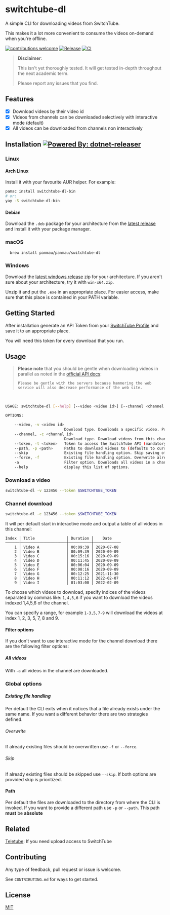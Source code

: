 # switchtube-dl

A simple CLI for downloading videos from SwitchTube.

This makes it a lot more convenient to consume the videos on-demand when you're offline.

[![contributions welcome](https://img.shields.io/badge/contributions-welcome-brightgreen.svg?style=flat)](https://github.com/panmau/switchtube-dl/issues)
[![Release](https://img.shields.io/github/v/tag/panmau/switchtube-dl?label=version)](https://github.com/panmau/switchtube-dl/releases/latest)
[![CI](https://github.com/panmau/switchtube-dl/actions/workflows/ci.yml/badge.svg)](https://github.com/panmau/switchtube-dl/actions/workflows/ci.yml)

> **Disclaimer**:
>
> This isn't yet thoroughly tested. It will get tested in-depth throughout the next academic term.
>
> Please report any issues that you find.

## Features

- [x] Download videos by their video id
- [x] Videos from channels can be downloaded selectively with interactive mode (default)
- [x] All videos can be downloaded from channels non interactively

Installation [![Powered By: dotnet-releaser](https://img.shields.io/badge/powered%20by-dotnet--releaser-green)](https://github.com/xoofx/dotnet-releaser)
------------

### Linux

#### Arch Linux

Install it with your favourite AUR helper. For example:

```bash
pamac install switchtube-dl-bin
# or:
yay -S switchtube-dl-bin
```

#### Debian

Download the `.deb` package for your architecture from
the [latest release](https://github.com/panmau/switchtube-dl/releases/latest) and install it with your package manager.

### macOS

```bash
  brew install panmau/panmau/switchtube-dl
```

### Windows

Download the [latest windows release](https://github.com/panmau/switchtube-dl/releases/latest) zip for your
architecture. If you aren't sure about your architecture, try it with `win-x64.zip`.

Unzip it and put the `.exe` in an appropriate place. For easier access, make sure that this place is contained in your
PATH variable.

## Getting Started

After installation generate an API Token from your [SwitchTube Profile](https://tube.switch.ch/access_tokens) and save
it to an appropriate place.

You will need this token for every download that you run.

## Usage

> **Please note** that you should be gentle when downloading videos in parallel as noted in the [official API docs](https://tube.switch.ch/api#accessing-the-web-service):
>
> `Please be gentle with the servers because hammering the web service will also decrease performance of the web site.`


<br>

```bash
USAGE: switchtube-dl [--help] [--video <video id>] [--channel <channel id>] --token <token> [--path <path>] [--skip] [--force] [-a]

OPTIONS:

    --video, -v <video id>
                          Download type. Downloads a specific video. Prioritized if multiple download types are given
    --channel, -c <channel id>
                          Download type. Download videos from this channel. Starts in interactive mode if no filter option is given
    --token, -t <token>   Token to access the SwitchTube API (mandatory). Generate a token at https://tube.switch.ch/access_tokens
    --path, -p <path>     Paths to download videos to (defaults to current dir)
    --skip                Existing file handling option. Skip saving of already existing files. Prioritized if multiple existing file options are given
    --force, -f           Existing file handling option. Overwrite already existing files
    -a                    Filter option. Downloads all videos in a channel
    --help                display this list of options.
```

### Download a video

```bash
switchtube-dl -v 123456 --token $SWITCHTUBE_TOKEN
```

### Channel download

```bash
switchtube-dl -c 123456 --token $SWITCHTUBE_TOKEN
```

It will per default start in interactive mode and output a table of all videos in this channel:

```
Index │ Title              │ Duration │    Date
──────┼────────────────────┼──────────┼────────────
    1 │ Video A            │ 00:09:39 │ 2020-07-08
    2 │ Video B            │ 00:09:39 │ 2020-09-09
    3 │ Video C            │ 00:15:16 │ 2020-09-09
    4 │ Video D            │ 00:11:45 │ 2020-09-09
    5 │ Video E            │ 00:06:04 │ 2020-09-09
    6 │ Video F            │ 00:08:16 │ 2020-09-09
    7 │ Video G            │ 00:12:25 │ 2021-11-30
    8 │ Video H            │ 00:11:12 │ 2022-02-07
    9 │ Video I            │ 01:03:00 │ 2022-02-09
```

To choose which videos to download, specify indices of the videos separated by commas like: `1,4,5,6` if you want to
download the videos indexed 1,4,5,6 of the channel.

You can specify a range, for example `1-3,5,7-9` will download the videos at index 1, 2, 3, 5, 7, 8 and 9.

#### Filter options

If you don't want to use interactive mode for the channel download there are the following filter options:

##### All videos

With `-a` all videos in the channel are downloaded.

### Global options

##### Existing file handling

Per default the CLI exits when it notices that a file already exists under the same name. If you want a different
behavior there are two strategies defined.

###### Overwrite

If already existing files should be overwritten use `-f` or `--force`.

###### Skip

If already existing files should be skipped use `--skip`. If both options are provided skip is prioritized.

#### Path

Per default the files are downloaded to the directory from where the CLI is invoked. If you want to provide a different
path use `-p` or `--path`. This path **must** be **absolute**

## Related

[Teletube](https://github.com/Fingertips/teletube): If you need upload access to SwitchTube

## Contributing

Any type of feedback, pull request or issue is welcome.

See `CONTRIBUTING.md` for ways to get started.

## License

[MIT](https://choosealicense.com/licenses/mit/)

